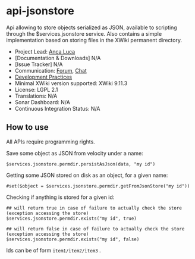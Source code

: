 # api-jsonstore

Api allowing to store objects serialized as JSON, available to scripting through the $services.jsonstore service. Also contains a simple implementation based on storing files in the XWiki permanent directory.

* Project Lead: [Anca Luca](http://www.xwiki.org/xwiki/bin/view/XWiki/lucaa)
* [Documentation & Downloads] N/A
* [Issue Tracker] N/A
* Communication: [Forum](<https://forum.xwiki.org/>), [Chat](https://dev.xwiki.org/xwiki/bin/view/Community/Chat)
* [Development Practices](http://dev.xwiki.org)
* Minimal XWiki version supported: XWiki 9.11.3
* License: LGPL 2.1
* Translations: N/A
* Sonar Dashboard: N/A
* Continuous Integration Status: N/A

## How to use

All APIs require programming rights.

Save some object as JSON from velocity under a name:

```
$services.jsonstore.permdir.persistAsJson(data, "my id")
```

Getting some JSON stored on disk as an object, for a given name:

```
#set($object = $services.jsonstore.permdir.getFromJsonStore("my id"))
```

Checking if anything is stored for a given id:

```
## will return true in case of failure to actually check the store (exception accessing the store)
$services.jsonstore.permdir.exists("my id", true)

## will return false in case of failure to actually check the store (exception accessing the store)
$services.jsonstore.permdir.exists("my id", false)

```

Ids can be of form ```item1/item2/item3``` .
